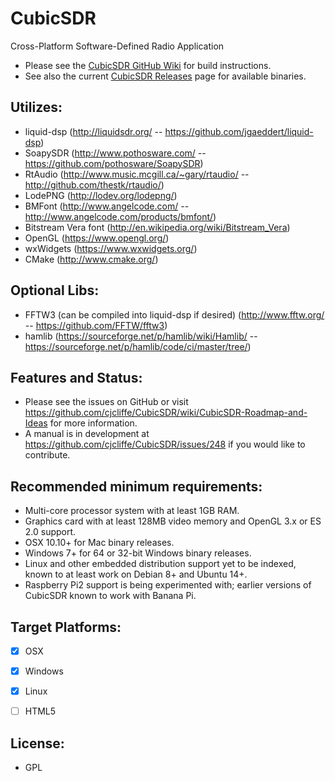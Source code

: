 CubicSDR
========

Cross-Platform Software-Defined Radio Application

- Please see the [CubicSDR GitHub Wiki](https://github.com/cjcliffe/CubicSDR/wiki) for build instructions.
- See also the current [CubicSDR Releases](https://github.com/cjcliffe/CubicSDR/releases) page for available binaries.

Utilizes: 
--------
  - liquid-dsp (http://liquidsdr.org/ -- https://github.com/jgaeddert/liquid-dsp)
  - SoapySDR (http://www.pothosware.com/ -- https://github.com/pothosware/SoapySDR)
  - RtAudio (http://www.music.mcgill.ca/~gary/rtaudio/ -- http://github.com/thestk/rtaudio/)
  - LodePNG (http://lodev.org/lodepng/)
  - BMFont (http://www.angelcode.com/ -- http://www.angelcode.com/products/bmfont/)
  - Bitstream Vera font (http://en.wikipedia.org/wiki/Bitstream_Vera)
  - OpenGL (https://www.opengl.org/)
  - wxWidgets (https://www.wxwidgets.org/)
  - CMake (http://www.cmake.org/)

Optional Libs:
--------
  - FFTW3 (can be compiled into liquid-dsp if desired) (http://www.fftw.org/ -- https://github.com/FFTW/fftw3)
  - hamlib (https://sourceforge.net/p/hamlib/wiki/Hamlib/ -- https://sourceforge.net/p/hamlib/code/ci/master/tree/)

Features and Status:
--------------------
  - Please see the issues on GitHub or visit https://github.com/cjcliffe/CubicSDR/wiki/CubicSDR-Roadmap-and-Ideas for more information.
  - A manual is in development at https://github.com/cjcliffe/CubicSDR/issues/248 if you would like to contribute.

Recommended minimum requirements:
--------------------
  - Multi-core processor system with at least 1GB RAM.
  - Graphics card with at least 128MB video memory and OpenGL 3.x or ES 2.0 support.
  - OSX 10.10+ for Mac binary releases.
  - Windows 7+ for 64 or 32-bit Windows binary releases.
  - Linux and other embedded distribution support yet to be indexed, known to at least work on Debian 8+ and Ubuntu 14+.
  - Raspberry Pi2 support is being experimented with; earlier versions of CubicSDR known to work with Banana Pi.

Target Platforms:
----------------
  - [x] OSX
  - [x] Windows
  - [x] Linux
  - [ ] HTML5


License:
-------
  - GPL
